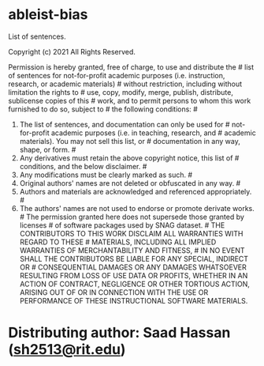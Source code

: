 # ableist-bias
List of sentences.


Copyright (c) 2021 
All Rights Reserved.

Permission is hereby granted, free of charge, to use and distribute the #
list of sentences for not-for-profit academic purposes (i.e. instruction, research, or academic materials) #
without restriction, including without limitation the rights to #
use, copy, modify, merge, publish, distribute, sublicense copies of this #
work, and to permit persons to whom this work furnished to do so, subject to #
the following conditions: #
1. The list of sentences, and documentation can only be used for #
not-for-profit academic purposes (i.e. in teaching, research, and #
academic materials). You may not sell this list, or #
documentation in any way, shape, or form. #
2. Any derivatives must retain the above copyright notice, this list of #
conditions, and the below disclaimer. #
3. Any modifications must be clearly marked as such. #
4. Original authors' names are not deleted or obfuscated in any way. #
5. Authors and materials are acknowledged and referenced appropriately. #
6. The authors' names are not used to endorse or promote derivate works. #
The permission granted here does not supersede those granted by licenses #
of software packages used by SNAG dataset. #
THE CONTRIBUTORS TO THIS WORK DISCLAIM ALL WARRANTIES WITH REGARD TO THESE #
MATERIALS, INCLUDING ALL IMPLIED WARRANTIES OF MERCHANTABILITY AND FITNESS, #
IN NO EVENT SHALL THE CONTRIBUTORS BE LIABLE FOR ANY SPECIAL, INDIRECT OR #
CONSEQUENTIAL DAMAGES OR ANY DAMAGES WHATSOEVER RESULTING FROM LOSS OF
USE DATA OR PROFITS, WHETHER IN AN ACTION OF CONTRACT, NEGLIGENCE OR OTHER TORTIOUS ACTION, ARISING OUT OF OR IN CONNECTION WITH THE USE OR PERFORMANCE OF THESE INSTRUCTIONAL SOFTWARE MATERIALS. 

# Distributing author: Saad Hassan (sh2513@rit.edu) #
